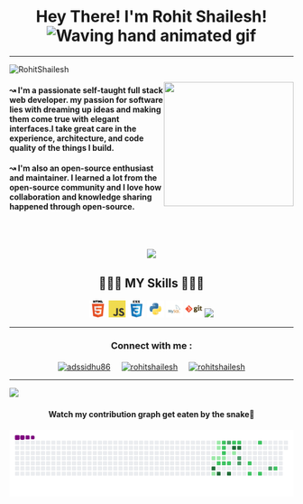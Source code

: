 <h1 align="center">  Hey There! I'm Rohit Shailesh! <img src="https://raw.githubusercontent.com/nixin72/nixin72/master/wave.gif" 
         alt="Waving hand animated gif"
         height="50"
         width="45" /></h1>
 <hr>
 <p align="left"> <img src="https://komarev.com/ghpvc/?username=Rohitshailesh43&label=Profile%20views&color=blue&style=flat-square" alt="RohitShailesh" /> </p>
<!-- <h2  align="center">👨‍💻 I'm determined individual exploring all the nooks and crannies of the Tech world!</h2> -->
</div>   
 <img align="right" height="220px" width="230" src="https://cdn.dribbble.com/users/1292677/screenshots/6139167/avento.gif">
</div>
<h4>&#8605; I'm a passionate self-taught full stack web developer. my passion for software lies with dreaming up ideas and making them come true with elegant interfaces.I take great care in the experience, architecture, and code quality of the things I build.</h4>
<div >
 


<div align="left"  height="190px" width="270px">
<h4> &#8605; I'm also an open-source enthusiast and maintainer. I learned a lot from the open-source community and I love how collaboration and knowledge sharing happened through open-source.</h4>


<br></br>






<div align="center">
<img src="https://github-readme-stats.vercel.app/api?username=Rohitshailesh43&&show_icons=true&title_color=FFFF00&icon_color=FFC312&text_color=EEFBFB&bg_color=007CC7">
</div>
<h2 align="center">🤹🏻‍♂️ MY Skills 🤹🏻‍♂️</h2>  

<div align="center">
<code><img height="30" src="https://raw.githubusercontent.com/github/explore/80688e429a7d4ef2fca1e82350fe8e3517d3494d/topics/html/html.png"></code>
<code><img height="30" src="https://raw.githubusercontent.com/github/explore/80688e429a7d4ef2fca1e82350fe8e3517d3494d/topics/javascript/javascript.png"></code>
<code><img height="30" src="https://raw.githubusercontent.com/github/explore/80688e429a7d4ef2fca1e82350fe8e3517d3494d/topics/css/css.png"></code>
<!-- <code><img height="30" src="https://masterprograming.com/wp-content/uploads/2019/03/c-programming-e1536069688313.png"></code> -->
<!-- <code><img height="30" src="https://raw.githubusercontent.com/github/explore/80688e429a7d4ef2fca1e82350fe8e3517d3494d/topics/cpp/cpp.png"></code> -->
<code><img height="30" src="https://raw.githubusercontent.com/github/explore/80688e429a7d4ef2fca1e82350fe8e3517d3494d/topics/python/python.png"></code>
<code><img height="30" src="https://raw.githubusercontent.com/github/explore/80688e429a7d4ef2fca1e82350fe8e3517d3494d/topics/mysql/mysql.png"></code>
<code><img height="30" src="https://raw.githubusercontent.com/github/explore/80688e429a7d4ef2fca1e82350fe8e3517d3494d/topics/git/git.png"></code>
<code><img height="30" src="https://th.bing.com/th/id/OIP.c4RBIyTHaeRH08T4bp_waAHaGO?pid=ImgDet&rs=1"></code>
</div>
<hr>
<h3 align="center">Connect with me :</h3>
<p align="center">
         <a href="https://twitter.com/iam_rohitsv" target="_blank"><img align="center" src="https://img.icons8.com/cute-clipart/64/000000/twitter.png" alt="adssidhu86" height="50" width="50" /></a> &nbsp;&nbsp;&nbsp;
<a href="https://www.linkedin.com/in/rohitshailesh74/" target="_blank"><img align="center" src="https://img.icons8.com/cute-clipart/64/000000/linkedin.png" alt="rohitshailesh" height="50" width="50" /></a>&nbsp;&nbsp;&nbsp;&nbsp;
<a href="https://www.facebook.com/profile.php?id=100010002196732" target="_blank"><img align="center" src="https://img.icons8.com/cute-clipart/64/000000/facebook.png" alt="rohitshailesh" height="50" width="50" /></a>
         
</p>
<hr>
<img src="https://activity-graph.herokuapp.com/graph?username=Rohitshailesh43&theme=noctis-minimus)](https://activity-graph.herokuapp.com/graph?username=0xSebin&bg_color=1F222E&color=F8D866&line=F85D7F&point=FFFFFF&hide_border=true"">

         
<h4 align="center" >Watch my contribution graph get eaten by the snake🐍</h4>       
<p align="center">
         
  <img src="https://github.com/Rohitshailesh43/Rohitshailesh43/blob/output/github-contribution-grid-snake.gif?raw=true" alt="snake"></center>
</p>

